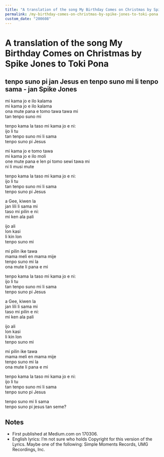 ```yaml
---
title: "A translation of the song My Birthday Comes on Christmas by Spike Jones to Toki Pona"
permalink: /my-birthday-comes-on-christmas-by-spike-jones-to-toki-pona
custom_date: "200608"
---
```


# A translation of the song My Birthday Comes on Christmas by Spike Jones to Toki Pona

## tenpo suno pi jan Jesus en tenpo suno mi li tenpo sama - jan Spike Jones

mi kama jo e ilo kalama  
mi kama jo e ilo kalama  
ona mute pana e tomo tawa tawa mi  
tan tenpo suno mi  

tenpo kama la taso mi kama jo e ni:  
ijo li tu  
tan tenpo suno mi li sama  
tenpo suno pi Jesus  

mi kama jo e tomo tawa  
mi kama jo e ilo moli  
one mute pana e len pi tomo sewi tawa mi  
ni li musi mute  

tenpo kama la taso mi kama jo e ni:  
ijo li tu  
tan tenpo suno mi li sama  
tenpo suno pi Jesus  

a Gee, kiwen la  
jan lili li sama mi  
taso mi pilin e ni:  
mi ken ala pali  

ijo ali  
lon kasi  
li kin lon  
tenpo suno mi  

mi pilin ike tawa  
mama meli en mama mije  
tenpo suno mi la  
ona mute li pana e mi  

tenpo kama la taso mi kama jo e ni:  
ijo li tu  
tan tenpo suno mi li sama  
tenpo suno pi Jesus  

a Gee, kiwen la  
jan lili li sama mi  
taso mi pilin e ni:  
mi ken ala pali  

ijo ali  
lon kasi  
li kin lon  
tenpo suno mi  

mi pilin ike tawa  
mama meli en mama mije  
tenpo suno mi la  
ona mute li pana e mi  

tenpo kama la taso mi kama jo e ni:  
ijo li tu  
tan tenpo suno mi li sama  
tenpo suno pi Jesus  

tenpo suno mi li sama  
tenpo suno pi jesus tan seme?  

## Notes

- First published at Medium.com on 170306.
- English lyrics: I’m not sure who holds Copyright for this version of the Lyrics. Maybe one of the following: Simple Moments Records, UMG Recordings, Inc.

